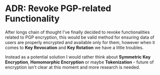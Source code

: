 # ADR: Revoke PGP-related Functionality

After longs chain of thought I've finally decided to revoke functionalities related to PGP encryption, this would be
valid method for ensuring data of users are properly encrypted and available only for them, however when it comes to
**Key Revocation** and **Key Rotation** we have a little troubles.

Instead as a potential solution I would rather think about **Symmetric Key Encryption**, **Homomorphic Encryption**
or maybe **Tokenization** - future of encryption isn't clear at this moment and more research is needed.
